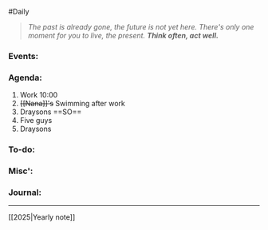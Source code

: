 #Daily
>*The past is already gone, the future is not yet here. There's only one moment for you to live, the present.*
>***Think often, act well.***
### Events:

### Agenda:
1. Work
	10:00
2. ~~[[Nana]]'s~~
	Swimming after work
3. Draysons ==SO==
4. Five guys
5. Draysons
### To-do:

### Misc':

### Journal:


---
[[2025|Yearly note]]
